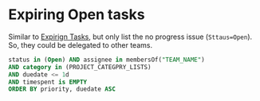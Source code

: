 # Expiring Open tasks
Similar to [Expirign Tasks](https://github.com/subhajai/jira-jql/blob/master/expiring-tasks.md), but only list the no progress issue (`Sttaus=Open`).
So, they could be delegated to other teams.

```sql
status in (Open) AND assignee in membersOf("TEAM_NAME")
AND category in (PROJECT_CATEGPRY_LISTS)
AND duedate <= 1d 
AND timespent is EMPTY 
ORDER BY priority, duedate ASC
```
